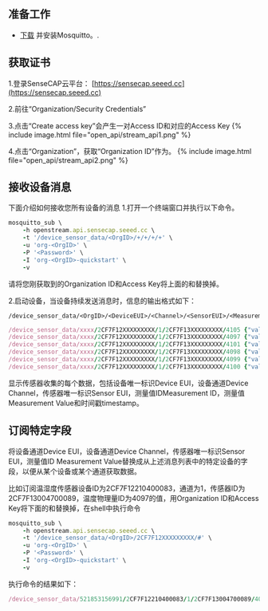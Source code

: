 ## 准备工作
- [下载](https://mosquitto.org/download/) 并安装Mosquitto。.

## 获取证书
1.登录SenseCAP云平台： [https://sensecap.seeed.cc](https://sensecap.seeed.cc)

2.前往“Organization/Security Credentials” 

3.点击“Create access key”会产生一对Access ID和对应的Access Key
    {% include image.html file="open_api/stream_api1.png" %}
    
4.点击“Organization”，获取“Organization ID”作为<OrgID>。
    {% include image.html file="open_api/stream_api2.png" %}

## 接收设备消息
下面介绍如何接收您所有设备的消息
1.打开一个终端窗口并执行以下命令。
```ruby
mosquitto_sub \
    -h openstream.api.sensecap.seeed.cc \
    -t '/device_sensor_data/<OrgID>/+/+/+/+' \
    -u 'org-<OrgID>' \
    -P '<Password>' \
    -I 'org-<OrgID>-quickstart' \
    -v
```
请将您刚获取到的Organization ID和Access Key将上面<OrgID>的和<Password>替换掉。

2.启动设备，当设备持续发送消息时，信息的输出格式如下：
```
/device_sensor_data/<OrgID>/<DeviceEUI>/<Channel>/<SensorEUI>/<MeasurementID>
```

```ruby
/device_sensor_data/xxxx/2CF7F12XXXXXXXXX/1/2CF7F13XXXXXXXXX/4105 {"value":0,"timestamp":1544151824139}
/device_sensor_data/xxxx/2CF7F12XXXXXXXXX/1/2CF7F13XXXXXXXXX/4097 {"value":23,"timestamp":1544151900992}
/device_sensor_data/xxxx/2CF7F12XXXXXXXXX/1/2CF7F13XXXXXXXXX/4101 {"value":101629,"timestamp":1544151901112}
/device_sensor_data/xxxx/2CF7F12XXXXXXXXX/1/2CF7F13XXXXXXXXX/4098 {"value":71,"timestamp":1544151900992}
/device_sensor_data/xxxx/2CF7F12XXXXXXXXX/1/2CF7F13XXXXXXXXX/4099 {"value":69.12,"timestamp":1544151902224}
/device_sensor_data/xxxx/2CF7F12XXXXXXXXX/1/2CF7F13XXXXXXXXX/4100 {"value":437,"timestamp":1544151922137}
```
显示传感器收集的每个数据，包括设备唯一标识Device EUI，设备通道Device Channel，传感器唯一标识Sensor EUI，测量值IDMeasurement ID，测量值Measurement Value和时间戳timestamp。
## 订阅特定字段
将设备通道Device EUI，设备通道Device Channel，传感器唯一标识Sensor EUI，测量值ID Measurement Value替换成从上述消息列表中的特定设备的字段，以便从某个设备或某个通道获取数据。

比如订阅温湿度传感器设备ID为2CF7F12210400083，通道为1，传感器ID为2CF7F13004700089，温度物理量ID为4097的值，用Organization ID和Access Key将下面<OrgID>的和<Password>替换掉，在shell中执行命令
```ruby
mosquitto_sub \
    -h openstream.api.sensecap.seeed.cc \
    -t '/device_sensor_data/<OrgID>/2CF7F12XXXXXXXXX/#' \
    -u 'org-<OrgID>' \
    -P '<Password>' \
    -I 'org-<OrgID>-quickstart' \
    -v
```
执行命令的结果如下：
```ruby
/device_sensor_data/521853156991/2CF7F12210400083/1/2CF7F13004700089/4097 {"value":28,"timestamp":1561373812474}
```
